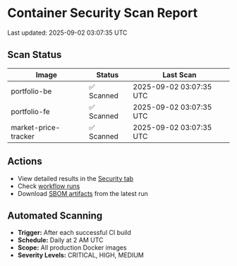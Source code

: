 # Container Security Scan Report

Last updated: 2025-09-02 03:07:35 UTC

## Scan Status

| Image | Status | Last Scan |
|-------|--------|-----------|
| portfolio-be | ✅ Scanned | 2025-09-02 03:07:35 UTC |
| portfolio-fe | ✅ Scanned | 2025-09-02 03:07:35 UTC |
| market-price-tracker | ✅ Scanned | 2025-09-02 03:07:35 UTC |

## Actions

- View detailed results in the [Security tab](https://github.com/ktenman/portfolio/security/code-scanning)
- Check [workflow runs](https://github.com/ktenman/portfolio/actions/workflows/trivy-scan.yml)
- Download [SBOM artifacts](https://github.com/ktenman/portfolio/actions/workflows/trivy-scan.yml) from the latest run

## Automated Scanning

- **Trigger:** After each successful CI build
- **Schedule:** Daily at 2 AM UTC
- **Scope:** All production Docker images
- **Severity Levels:** CRITICAL, HIGH, MEDIUM


